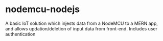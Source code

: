 # nodemcu-nodejs
A basic IoT solution which injests data from a NodeMCU to a MERN app, and allows updation/deletion of input data from front-end. Includes user authentication
